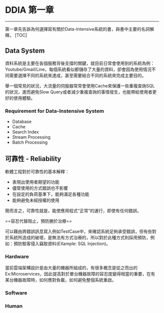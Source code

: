 # DDIA 第一章
---
第一章先告訴為何選擇寫有關於Data-Intensive系統的書，與書中主要的名詞解釋。
[TOC]

## Data System

資料系統是主要在各個服務背後支撐的關鍵，就目前日常會使用到的系統為例：Youtube/Gmail/Line，每個系統看似都儲存了大量的資料，卻會因為使用情況不同需要選擇不同的系統來達成，甚至需要結合不同的系統來完成主要目的。

舉一個常見的狀況，大流量的伺服器常常會使用Cache來保護一些重複查詢SQL的狀況，進而避免Slow Query或者減少重複查詢的事情發生，也能帶給使用者更好的使用體驗。

### Requirement for Data-Instensive System

* Database
* Cache
* Search Index
* Stream Processing
* Batch Processing

## 可靠性 - Reliability

軟體工程對於可靠性的基本解釋：
* 表現出使用者期望的功能
* 儘管使用的方式錯誤也不影響
* 在設定的負荷基準下，能夠滿足各種功能
* 能夠避免未經授權的使用

簡而言之，可靠性就是，能使應用程式“正常”的運行，即使有任何錯誤。

==容忍代替阻止，預防勝於治療==

可以藉由將錯誤訊息寫入例如TestCase中，來確認系統足夠承受錯誤，但有些對於系統所造成的破壞，是無法有方式治療的，所以對於此種方式則採用預防，例如：預防駭客侵入竊取資料(EXample: SQL Injection)。

### Hardware

當前雲端架構設計是由大量的機器所組成的，有很多概念是從之而出的Ex:Microservices，因此提高對於單台機器故障的容忍度變得相當的重要，在有某台機器故障時，如何應對負載，如何避免整個系統重啟。

### Software



### Human









